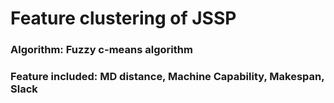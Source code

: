 # Feature clustering of JSSP
### Algorithm: Fuzzy c-means algorithm
### Feature included: MD distance, Machine Capability, Makespan, Slack
